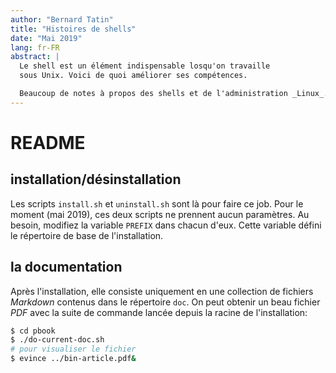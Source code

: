```yaml
---
author: "Bernard Tatin"
title: "Histoires de shells"
date: "Mai 2019"
lang: fr-FR
abstract: |
  Le shell est un élément indispensable losqu'on travaille
  sous Unix. Voici de quoi améliorer ses compétences.

  Beaucoup de notes à propos des shells et de l'administration _Linux_. Et des scripts, beaucoup de scripts.
---
```

# README

## installation/désinstallation

Les scripts `install.sh` et `uninstall.sh` sont là pour faire ce job. Pour le moment (mai 2019), ces deux scripts ne prennent aucun paramètres. Au besoin, modifiez la variable `PREFIX` dans chacun d'eux. Cette variable défini le répertoire de base de l'installation.

## la documentation

Après l'installation, elle consiste uniquement en une collection de fichiers *Markdown* contenus dans le répertoire `doc`. On peut obtenir un beau fichier *PDF* avec la suite de commande lancée depuis la racine de l'installation:

```sh
$ cd pbook
$ ./do-current-doc.sh
# pour visualiser le fichier
$ evince ../bin-article.pdf&
```
